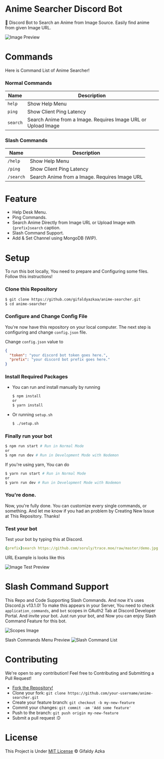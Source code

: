 # Anime Searcher Discord Bot

🔎 Discord Bot to Search an Anime from Image Source. Easily find anime from given Image URL.

![Image Preview](https://cdn.upload.systems/uploads/KPgpaIbw.png)

# Commands

Here is Command List of Anime Searcher!

### Normal Commands

| **Name** | **Description**                                               |
| -------- | ------------------------------------------------------------- |
| `help`   | Show Help Menu                                                |
| `ping`   | Show Client Ping Latency                                      |
| `search` | Search Anime from a Image. Requires Image URL or Upload Image |

### Slash Commands

| **Name**  | **Description**                               |
| --------- | --------------------------------------------- |
| `/help`   | Show Help Menu                                |
| `/ping`   | Show Client Ping Latency                      |
| `/search` | Search Anime from a Image. Requires Image URL |

# Feature

- Help Desk Menu.
- Ping Commands.
- Search Anime Directly from Image URL or Upload Image with `{prefix}search` caption.
- Slash Command Support.
- Add & Set Channel using MongoDB (WIP).

# Setup

To run this bot locally, You need to prepare and Configuring some files. Follow this instructions!

### Clone this Repository

```bash
$ git clone https://github.com/gifaldyazkaa/anime-searcher.git
$ cd anime-searcher
```

### Configure and Change Config File

You're now have this repository on your local computer. The next step is configuring and change `config.json` file.

Change `config.json` value to

```json
{
  "token": "your discord bot token goes here.",
  "prefix": "your discord bot prefix goes here."
}
```

### Install Required Packages

- You can run and install manually by running
  ```bash
  $ npm install
  or
  $ yarn install
  ```
- Or running `setup.sh`
  ```bash
  $ ./setup.sh
  ```

### Finally run your bot

```sh
$ npm run start # Run in Normal Mode
or
$ npm run dev # Run in Development Mode with Nodemon
```

If you're using yarn, You can do

```sh
$ yarn run start # Run in Normal Mode
or
$ yarn run dev # Run in Development Mode with Nodemon
```

### You're done.

Now, you're fully done. You can customize every single commands, or something. And let me know if you had an problem by Creating New Issue at This Repository. Thanks!

### Test your bot

Test your bot by typing this at Discord.

```yml
{prefix}search https://github.com/soruly/trace.moe/raw/master/demo.jpg
```

URL Example is looks like this

![Image Test Preview](https://github.com/soruly/trace.moe/raw/master/demo.jpg)

# Slash Command Support

This Repo and Code Supporting Slash Commands. And now it's uses Discord.js v13.1.0! To make this appears in your Server, You need to check `application_commands`, and `bot` scopes in OAuth2 Tab at Discord Developer Portal. And invite your bot. Just run your bot, and Now you can enjoy Slash Command Feature for this bot.

![Scopes Image](https://cdn.upload.systems/uploads/oih6Uodv.png)

Slash Commands Menu Preview
![Slash Command List](https://cdn.upload.systems/uploads/PGWPkadG.png)

# Contributing

We're open to any contribution! Feel free to Contributing and Submitting a Pull Request!

- [Fork the Repository!](https://github.com/gifaldyazkaa/anime-searcher/fork)
- Clone your fork: `git clone https://github.com/your-username/anime-searcher.git`
- Create your feature branch: `git checkout -b my-new-feature`
- Commit your changes: `git commit -am 'Add some feature'`
- Push to the branch: `git push origin my-new-feature`
- Submit a pull request :D

# License

This Project is Under [MIT License](blob/master/LICENSE) &copy; Gifaldy Azka
